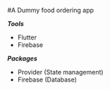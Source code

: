 #A Dummy food ordering app

***Tools*** <br/>
- Flutter
- Firebase

***Packages*** <br/>
- Provider (State management)
- Firebase (Database)


